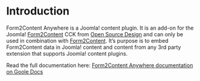 # Introduction
Form2Content Anywhere is a Joomla! content plugin. It is an add-on for the Joomla! [Form2Content](http://www.form2content.com/) CCK from
[Open Source Design](http://www.opensourcedesign.nl/) and can only be used in combination with [Form2Content](http://www.form2content.com/).
It’s purpose is to embed Form2Content data in Joomla! content and content from any 3rd party extension that supports Joomla! content plugins.

Read the full documentation here: [Form2Content Anywhere documentation on Goole Docs](https://docs.google.com/document/d/1_BY2UC74g0dA-AVDEE83oXwZewCXTiYAi5AOm3J2HBQ/edit?usp=sharing)